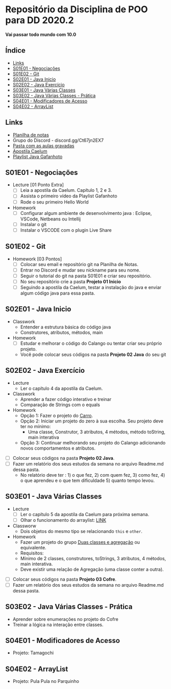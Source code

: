 # Repositório da Disciplina de POO para DD 2020.2

**Vai passar todo mundo com 10.0**

## Índice []()
<!--TOC_BEGIN-->
- [Links](#links)
- [S01E01 - Negociações](#s01e01---negociações)
- [S01E02 - Git](#s01e02---git)
- [S02E01 - Java Inicio](#s02e01---java-inicio)
- [S02E02 - Java Exercício](#s02e02---java-exercício)
- [S03E01 - Java Várias Classes](#s03e01---java-várias-classes)
- [S03E02 - Java Várias Classes - Prática](#s03e02---java-várias-classes---prática)
- [S04E01 - Modificadores de Acesso](#s04e01---modificadores-de-acesso)
- [S04E02 - ArrayList](#s04e02---arraylist)

<!--TOC_END-->

## Links
- [Planilha de notas](https://docs.google.com/spreadsheets/d/1jw7zMiuLVpeKnSWvP5cngfrpXk8GShEfGtrtuVYr3_k/edit?usp=sharing)
- Grupo do Discord - discord.gg/Ct67jn2EX7
- [Pasta com as aulas gravadas](https://drive.google.com/drive/folders/15nc52-kWPPCpvlEPLj5Vr-ZDDS7Ts_Kv?usp=sharing)
- [Apostila Caelum](https://www.caelum.com.br/apostila-java-orientacao-objetos/)
- [ Playlist Java Gafanhoto](https://www.youtube.com/playlist?list=PLHz_AreHm4dkqe2aR0tQK74m8SFe-aGsY)


## S01E01 - Negociações
- Lecture [01 Ponto Extra]
    - [ ] Leia a apostila da Caelum. Capítulo 1, 2 e 3.
    - [ ] Assista o primeiro vídeo da Playlist Gafanhoto
    - [ ] Rode o seu primeiro Hello World

- Homework
    - [ ] Configurar algum ambiente de desenvolvimento java : Eclipse, VSCode, Netbeans ou Intellij
    - [ ] Instalar o git
    - [ ] Instalar o VSCODE com o plugin Live Share

## S01E02 - Git
- Homework [03 Pontos]
    - [ ] Colocar seu email e repositório git na Planilha de Notas.
    - [ ] Entrar no Discord e mudar seu nickname para seu nome.
    - [ ] Seguir o tutorial do git na pasta S01E01 e criar seu repositório.
    - [ ] No seu repositório crie a pasta **Projeto 01 Inicio**
    - [ ] Seguindo a apostila da Caelum, testar a instalação do java e enviar algum código java para essa pasta.

## S02E01 - Java Inicio
- Classwork
    - Entender a estrutura básica do código java
    - Construtores, atributos, métodos, main
- Homework
    - [ ] Estudar e melhorar o código do Calango ou tentar criar seu próprio projeto.
    - Você pode colocar seus códigos na pasta **Projeto 02 Java** do seu git

## S02E02 - Java Exercício
- Lecture
    - Ler o capítulo 4 da apostila da Caelum.
- Classwork
    - Aprender a fazer código interativo e treinar
    - Comparação de Strings com o equals
- Homework
    - Opção 1: Fazer o projeto do [Carro](https://github.com/qxcodepoo/arcade/blob/master/base/002/Readme.md).
    - Opção 2: Iniciar um projeto do zero à sua escolha. Seu projeto deve ter no mínimo:
        - Uma classe, Construtor, 3 atributos, 4 métodos, método toString, main interativa
    - Opção 3: Continuar melhorando seu projeto do Calango adicionando novos comportamentos e atributos. 
- [ ] Colocar seus códigos na pasta **Projeto 02 Java**.
- [ ] Fazer um relatório dos seus estudos da semana no arquivo Readme.md dessa pasta.
    - No relatório deve ter : 1) o que fez, 2) com quem fez, 3) como fez, 4) o que aprendeu e o que tem dificuldade 5) quanto tempo levou.

## S03E01 - Java Várias Classes
- Lecture
    - [ ] Ler o capítulo 5 da apostila da Caelum para próxima semana.
    - [ ] Olhar o funcionamento do arraylist: [LINK](https://www.w3schools.com/java/java_arraylist.asp)
- Classworw
    - Dois objetos do mesmo tipo se relacionando `this` e `other`.
- Homework
    - Fazer um projeto do grupo [Duas classes e agregação](https://github.com/qxcodepoo/arcade#duas-classes-usando-agrega%C3%A7%C3%A3o) ou equivalente.
    - Requisitos:
    - Mínimo de 2 classes, construtores, toStrings, 3 atributos, 4 métodos, main interativa.
    - Deve existir uma relação de Agregação (uma classe conter a outra).
- [ ] Colocar seus códigos na pasta **Projeto 03 Cofre**.
- [ ] Fazer um relatório dos seus estudos da semana no arquivo Readme.md dessa pasta.

## S03E02 - Java Várias Classes - Prática
- Aprender sobre enumerações no projeto do Cofre
- Treinar a lógica na interação entre classes.

## S04E01 - Modificadores de Acesso
- Projeto: Tamagochi


## S04E02 - ArrayList
- Projeto: Pula Pula no Parquinho
